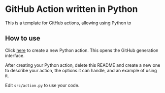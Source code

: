 # GitHub Action written in Python

This is a template for GitHub actions, allowing using Python to 

## How to use

Click [here](https://github.com/TylerMS887/python-gh-action/generate) to create a new
Python action. This opens the GitHub generation interface.

After creating your Python action, delete this README and create a new one to describe
your action, the options it can handle, and an example of using it.

Edit `src/action.py` to use your code.
